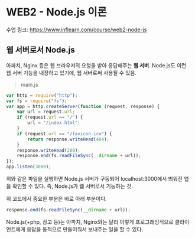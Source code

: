 # WEB2 - Node.js 이론

수업 링크: https://www.inflearn.com/course/web2-node-js

## 웹 서버로서 Node.js

아파치, Nginx 등은 웹 브라우저의 요청을 받아 응답해주는 **웹 서버**. Node.js도 이런 웹 서버 기능을 내장하고 있기에, 웹 서버로써 사용될 수 있음.

> main.js

```javascript
var http = require("http");
var fs = require("fs");
var app = http.createServer(function (request, response) {
    var url = request.url;
    if (request.url == "/") {
        url = "/index.html";
    }
    if (request.url == "/favicon.ico") {
        return response.writeHead(404);
    }
    response.writeHead(200);
    response.end(fs.readFileSync(__dirname + url));
});
app.listen(3000);
```

위와 같은 파일을 실행하면 Node.js 서버가 구동되어 localhost:3000에서 띄워진 앱을 확인할 수 있다. 즉, Node.js가 웹 서버로서 기능하는 것.

위 코드에서 중요한 부분은 바로 아래 부분이다.

```javascript
response.end(fs.readFileSync(__dirname + url));
```

Node.js(+php, 장고 등)는 아파치, Nginx와는 달리 이렇게 프로그래밍적으로 클라이언트에게 응답을 동적으로 만들어줘서 보내주는 일을 할 수 있다.

